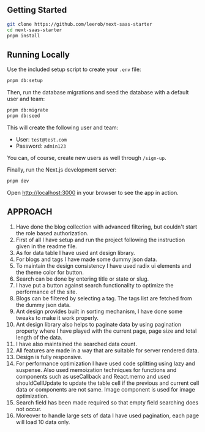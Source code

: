 ## Getting Started

```bash
git clone https://github.com/leerob/next-saas-starter
cd next-saas-starter
pnpm install
```

## Running Locally

Use the included setup script to create your `.env` file:

```bash
pnpm db:setup
```

Then, run the database migrations and seed the database with a default user and team:

```bash
pnpm db:migrate
pnpm db:seed
```

This will create the following user and team:

- User: `test@test.com`
- Password: `admin123`

You can, of course, create new users as well through `/sign-up`.

Finally, run the Next.js development server:

```bash
pnpm dev
```

Open [http://localhost:3000](http://localhost:3000) in your browser to see the app in action.

## APPROACH

1. Have done the blog collection with advanced filtering, but couldn't start the role based authorization.
2. First of all I have setup and run the project following the instruction given in the readme file.
3. As for data table I have used ant design library.
4. For blogs and tags I have made some dummy json data.
5. To maintain the design consistency I have used radix ui elements and the theme color for button.
6. Search can be done by entering title or state or slug.
7. I have put a button against search functionality to optimize the performance of the site.
8. Blogs can be filtered by selecting a tag. The tags list are fetched from the dummy json data.
9. Ant design provides built in sorting mechanism, I have done some tweaks to make it work properly.
10. Ant design library also helps to paginate data by using pagination property where I have played with the current page, page size and total length of the data.
11. I have also maintained the searched data count.
12. All features are made in a way that are suitable for server rendered data.
13. Design is fully responsive.
14. For performance optimization I have used code splitting using lazy and suspense. Also used memoization techniques for functions and components such as useCallback and React.memo and used shouldCellUpdate to update the table cell if the previous and current cell data or components are not same. Image component is used for image optimization.
15. Search field has been made required so that empty field searching does not occur.
16. Moreover to handle large sets of data I have used pagination, each page will load 10 data only.
